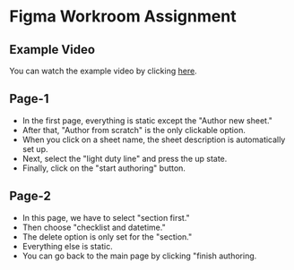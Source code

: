 # Figma Workroom Assignment


## Example Video

You can watch the example video by clicking [here](https://www.loom.com/share/843de5e84e0645ebae822c1fc7858c32).


## Page-1
- In the first page, everything is static except the "Author new sheet."
- After that, "Author from scratch" is the only clickable option.
- When you click on a sheet name, the sheet description is automatically set up.
- Next, select the "light duty line" and press the up state.
- Finally, click on the "start authoring" button.

## Page-2
- In this page, we have to select "section first."
- Then choose "checklist and datetime."
- The delete option is only set for the "section."
- Everything else is static.
- You can go back to the main page by clicking "finish authoring.


  
